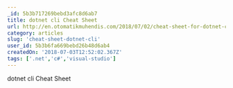 ```yaml
---
_id: 5b3b717269bebd3afc8d6ab7
title: dotnet cli Cheat Sheet
url: http://en.otomatikmuhendis.com/2018/07/02/cheat-sheet-for-dotnet-cli/
category: articles
slug: 'cheat-sheet-dotnet-cli'
user_id: 5b3b6fa669bebd26b48d6ab4
createdOn: '2018-07-03T12:52:02.367Z'
tags: ['.net','c#','visual-studio']
---
```


dotnet cli Cheat Sheet

